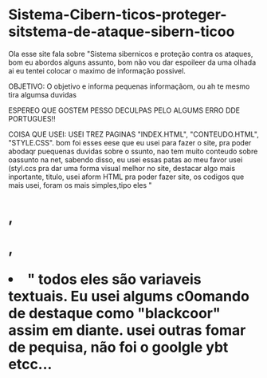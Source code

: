 # Sistema-Cibern-ticos-proteger-sitstema-de-ataque-sibern-ticoo
Ola esse site fala sobre "Sistema sibernicos e proteção contra os ataques, bom eu abordos alguns assunto, bom não vou dar espoileer da uma olhada ai
eu tentei colocar o maximo de informação possivel.

OBJETIVO:
 O objetivo e informa pequenas informaçãom, ou ah te mesmo tira algumsa duvidas

  ESPEREO QUE GOSTEM PESSO DECULPAS PELO ALGUMS ERRO DDE PORTUGUES!!

  COISA QUE USEI: USEI TREZ PAGINAS "INDEX.HTML", "CONTEUDO.HTML", "STYLE.CSS". bom foi esses eese que eu usei para fazer o site, pra poder abodaqr puequenas duvidas sobre o ssunto, nao tem muito conteudo sobre oassunto na net, sabendo disso, eu usei essas patas ao meu favor usei (styl.ccs pra dar uma forma visual melhor no site, destacar algo mais inportante, titulo, usei aform HTML pra poder fazer site, os codigos que mais usei, foram os mais simples,tipo eles "<h1>, <P>,<LI>" todos eles são variaveis textuais.
  Eu usei algums c0omando de destaque como "blackcoor" assim em diante. usei outras fomar de pequisa, não foi o goolgle ybt etcc...
